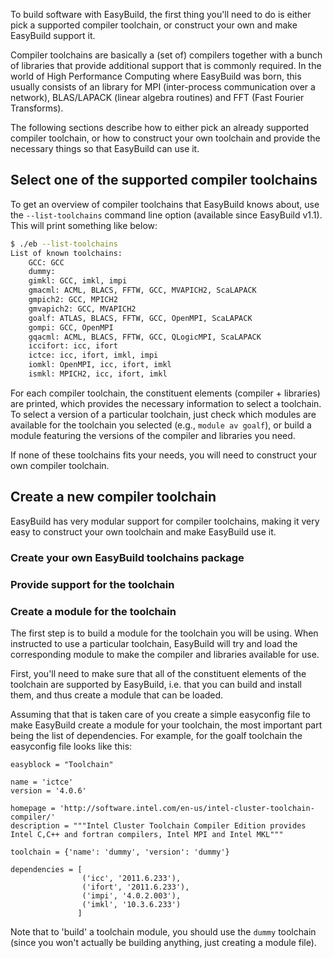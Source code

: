 To build software with EasyBuild, the first thing you'll need to do is either pick a supported compiler toolchain, or construct your own and make EasyBuild support it.

Compiler toolchains are basically a (set of) compilers together with a bunch of libraries that provide additional support that is commonly required. In the world of High Performance Computing where EasyBuild was born, this usually consists of an library for MPI (inter-process communication over a network), BLAS/LAPACK (linear algebra routines) and FFT (Fast Fourier Transforms).

The following sections describe how to either pick an already supported compiler toolchain, or how to construct your own toolchain and provide the necessary things so that EasyBuild can use it.

## Select one of the supported compiler toolchains

To get an overview of compiler toolchains that EasyBuild knows about, use the `--list-toolchains` command line option (available since EasyBuild v1.1). This will print something like below:

```bash
$ ./eb --list-toolchains
List of known toolchains:
	GCC: GCC
	dummy: 
	gimkl: GCC, imkl, impi
	gmacml: ACML, BLACS, FFTW, GCC, MVAPICH2, ScaLAPACK
	gmpich2: GCC, MPICH2
	gmvapich2: GCC, MVAPICH2
	goalf: ATLAS, BLACS, FFTW, GCC, OpenMPI, ScaLAPACK
	gompi: GCC, OpenMPI
	gqacml: ACML, BLACS, FFTW, GCC, QLogicMPI, ScaLAPACK
	iccifort: icc, ifort
	ictce: icc, ifort, imkl, impi
	iomkl: OpenMPI, icc, ifort, imkl
	ismkl: MPICH2, icc, ifort, imkl
```

For each compiler toolchain, the constituent elements (compiler + libraries) are printed, which provides the necessary information to select a toolchain. To select a version of a particular toolchain, just check which modules are available for the toolchain you selected (e.g., `module av goalf`), or build a module featuring the versions of the compiler and libraries you need.

If none of these toolchains fits your needs, you will need to construct your own compiler toolchain.

## Create a new compiler toolchain

EasyBuild has very modular support for compiler toolchains, making it very easy to construct your own toolchain and make EasyBuild use it.

### Create your own EasyBuild toolchains package

### Provide support for the toolchain

### Create a module for the toolchain

The first step is to build a module for the toolchain you will be using. When instructed to use a particular toolchain, EasyBuild will try and load the corresponding module to make the compiler and libraries available for use.

First, you'll need to make sure that all of the constituent elements of the toolchain are supported by EasyBuild, i.e. that you can build and install them, and thus create a module that can be loaded. 

Assuming that that is taken care of you create a simple easyconfig file to make EasyBuild create a module for your toolchain, the most important part being the list of dependencies. For example, for the goalf toolchain the easyconfig file looks like this:

```
easyblock = "Toolchain"

name = 'ictce'
version = '4.0.6'

homepage = 'http://software.intel.com/en-us/intel-cluster-toolchain-compiler/'
description = """Intel Cluster Toolchain Compiler Edition provides Intel C,C++ and fortran compilers, Intel MPI and Intel MKL"""

toolchain = {'name': 'dummy', 'version': 'dummy'}

dependencies = [ 
                ('icc', '2011.6.233'),
                ('ifort', '2011.6.233'),
                ('impi', '4.0.2.003'),
                ('imkl', '10.3.6.233')
               ]
```

Note that to 'build' a toolchain module, you should use the `dummy` toolchain (since you won't actually be building anything, just creating a module file).